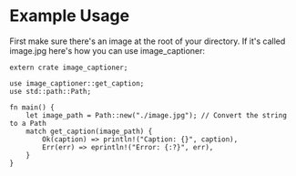 # Example Usage
First make sure there's an image at the root of your directory. If it's called image.jpg here's how you can use image_captioner:
```
extern crate image_captioner;

use image_captioner::get_caption;
use std::path::Path;

fn main() {
    let image_path = Path::new("./image.jpg"); // Convert the string to a Path
    match get_caption(image_path) {
        Ok(caption) => println!("Caption: {}", caption),
        Err(err) => eprintln!("Error: {:?}", err),
    }
}
```